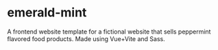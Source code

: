 # emerald-mint
A frontend website template for a fictional website that sells peppermint flavored food products. Made using Vue+Vite and Sass.
